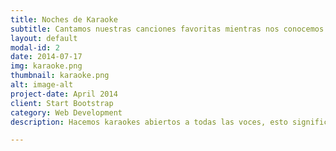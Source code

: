 ```yaml
---
title: Noches de Karaoke
subtitle: Cantamos nuestras canciones favoritas mientras nos conocemos.
layout: default
modal-id: 2
date: 2014-07-17
img: karaoke.png
thumbnail: karaoke.png
alt: image-alt
project-date: April 2014
client: Start Bootstrap
category: Web Development
description: Hacemos karaokes abiertos a todas las voces, esto significa que no importa si cantás mal, nos vamos a divertir igual.

---
```

